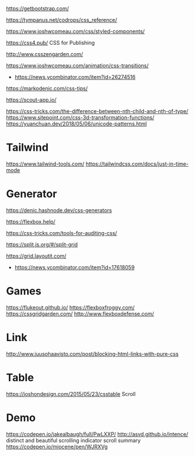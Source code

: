 https://getbootstrap.com/

https://tympanus.net/codrops/css_reference/

https://www.joshwcomeau.com/css/styled-components/

https://css4.pub/ CSS for Publishing

http://www.csszengarden.com/

https://www.joshwcomeau.com/animation/css-transitions/
* https://news.ycombinator.com/item?id=26274516

https://markodenic.com/css-tips/

https://scout-app.io/

https://css-tricks.com/the-difference-between-nth-child-and-nth-of-type/
https://www.sitepoint.com/css-3d-transformation-functions/
https://yuanchuan.dev/2018/05/06/unicode-patterns.html
# Tailwind
https://www.tailwind-tools.com/
https://tailwindcss.com/docs/just-in-time-mode

# Generator
https://denic.hashnode.dev/css-generators

https://flexbox.help/

https://css-tricks.com/tools-for-auditing-css/

https://split.js.org/#/split-grid

https://grid.layoutit.com/
* https://news.ycombinator.com/item?id=17618059

# Games
https://flukeout.github.io/
https://flexboxfroggy.com/
https://cssgridgarden.com/
http://www.flexboxdefense.com/

# Link
http://www.juusohaavisto.com/post/blocking-html-links-with-pure-css

# Table
https://joshondesign.com/2015/05/23/csstable Scroll

# Demo
https://codepen.io/jakealbaugh/full/PwLXXP/
http://asvd.github.io/intence/ distinct and beautiful scrolling indicator  scroll summary
https://codepen.io/miocene/pen/WJRXVg